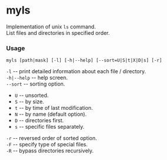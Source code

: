 # myls

Implementation of unix `ls` command. <br />
List files and directories in specified order.


### Usage
```
myls [path|mask] [-l] [-h|--help] [--sort=U|S|t|X|D|s] [-r]
```
`-l` -- print detailed information about each file / directory. <br />
`-h|--help` -- help screen. <br />
`--sort` -- sorting option. <br />
- `U` -- unsorted. <br />
- `S` -- by size. <br />
- `t` -- by time of last modification. <br />
- `N` -- by name (default option). <br />
- `D` -- directories first. <br />
- `s` -- specific files separately. <br />

`-r` -- reversed order of sorted option. <br />
`-F` -- specify type of special files. <br />
`-R` -- bypass directories recursively. <br />
